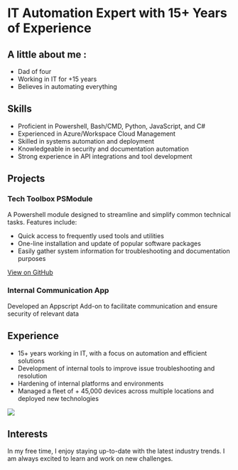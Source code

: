 # IT Automation Expert with 15+ Years of Experience

## A little about me :
- Dad of four
- Working in IT for +15 years
- Believes in automating everything

## Skills
- Proficient in Powershell, Bash/CMD, Python, JavaScript, and C#
- Experienced in Azure/Workspace Cloud Management
- Skilled in systems automation and deployment
- Knowledgeable in security and documentation automation
- Strong experience in API integrations and tool development

## Projects
### Tech Toolbox PSModule
A Powershell module designed to streamline and simplify common technical tasks. Features include:
- Quick access to frequently used tools and utilities
- One-line installation and update of popular software packages
- Easily gather system information for troubleshooting and documentation purposes

[View on GitHub](https://github.com/Dustin-DAC/TechToolbox-PSModule)

### Internal Communication App
Developed an Appscript Add-on to facilitate communication and ensure security of relevant data

## Experience
- 15+ years working in IT, with a focus on automation and efficient solutions
- Development of internal tools to improve issue troubleshooting and resolution
- Hardening of internal platforms and environments
- Managed a fleet of + 45,000 devices across multiple locations and deployed new technologies

![](https://api.accredible.com/v1/frontend/credential_website_embed_image/badge/69567766)

## Interests
In my free time, I enjoy staying up-to-date with the latest industry trends. I am always excited to learn and work on new challenges.
